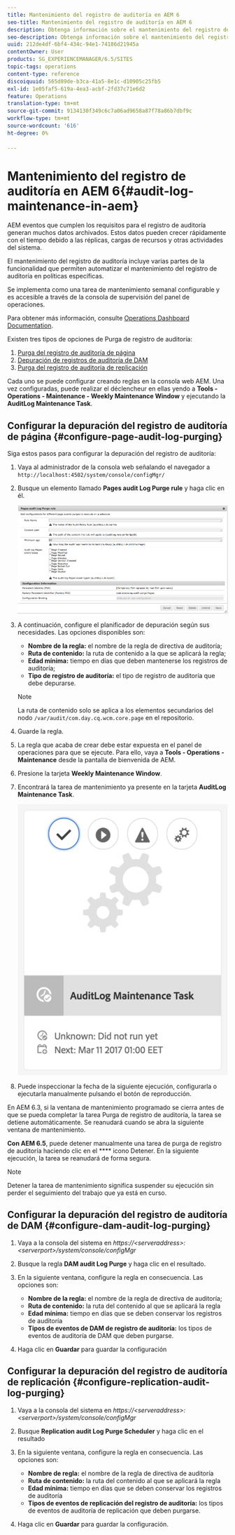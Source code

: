 ```yaml
---
title: Mantenimiento del registro de auditoría en AEM 6
seo-title: Mantenimiento del registro de auditoría en AEM 6
description: Obtenga información sobre el mantenimiento del registro de auditoría en AEM.
seo-description: Obtenga información sobre el mantenimiento del registro de auditoría en AEM.
uuid: 212de4df-6bf4-434c-94e1-74186d21945a
contentOwner: User
products: SG_EXPERIENCEMANAGER/6.5/SITES
topic-tags: operations
content-type: reference
discoiquuid: 565d89de-b3ca-41a5-8e1c-d10905c25fb5
exl-id: 1e05faf5-619a-4ea3-acbf-2fd37c71e6d2
feature: Operations
translation-type: tm+mt
source-git-commit: 9134130f349c6c7a06ad9658a87f78a86b7dbf9c
workflow-type: tm+mt
source-wordcount: '616'
ht-degree: 0%

---
```


# Mantenimiento del registro de auditoría en AEM 6{#audit-log-maintenance-in-aem}

AEM eventos que cumplen los requisitos para el registro de auditoría generan muchos datos archivados. Estos datos pueden crecer rápidamente con el tiempo debido a las réplicas, cargas de recursos y otras actividades del sistema.

El mantenimiento del registro de auditoría incluye varias partes de la funcionalidad que permiten automatizar el mantenimiento del registro de auditoría en políticas específicas.

Se implementa como una tarea de mantenimiento semanal configurable y es accesible a través de la consola de supervisión del panel de operaciones.

Para obtener más información, consulte [Operations Dashboard Documentation](/help/sites-administering/operations-dashboard.md).

Existen tres tipos de opciones de Purga de registro de auditoría:

1. [Purga del registro de auditoría de página](/help/sites-administering/operations-audit-log.md#configure-page-audit-log-purging)
1. [Depuración de registros de auditoría de DAM](/help/sites-administering/operations-audit-log.md#configure-dam-audit-log-purging)
1. [Purga del registro de auditoría de replicación](/help/sites-administering/operations-audit-log.md#configure-replication-audit-log-purging)

Cada uno se puede configurar creando reglas en la consola web AEM. Una vez configuradas, puede realizar el déclencheur en ellas yendo a **Tools - Operations - Maintenance - Weekly Maintenance Window** y ejecutando la **AuditLog Maintenance Task**.

## Configurar la depuración del registro de auditoría de página {#configure-page-audit-log-purging}

Siga estos pasos para configurar la depuración del registro de auditoría:

1. Vaya al administrador de la consola web señalando el navegador a `http://localhost:4502/system/console/configMgr/`

1. Busque un elemento llamado **Pages audit Log Purge rule** y haga clic en él.

   ![chlimage_1-365](assets/chlimage_1-365.png)

1. A continuación, configure el planificador de depuración según sus necesidades. Las opciones disponibles son:

   * **Nombre de la regla:** el nombre de la regla de directiva de auditoría;
   * **Ruta de contenido:** la ruta de contenido a la que se aplicará la regla;
   * **Edad mínima:** tiempo en días que deben mantenerse los registros de auditoría;
   * **Tipo de registro de auditoría:** el tipo de registro de auditoría que debe depurarse.

   >[!NOTE]
   >
   >La ruta de contenido solo se aplica a los elementos secundarios del nodo `/var/audit/com.day.cq.wcm.core.page` en el repositorio.

1. Guarde la regla.
1. La regla que acaba de crear debe estar expuesta en el panel de operaciones para que se ejecute. Para ello, vaya a **Tools - Operations - Maintenance** desde la pantalla de bienvenida de AEM.

1. Presione la tarjeta **Weekly Maintenance Window**.

1. Encontrará la tarea de mantenimiento ya presente en la tarjeta **AuditLog Maintenance Task**.

   ![chlimage_1-366](assets/chlimage_1-366.png)

1. Puede inspeccionar la fecha de la siguiente ejecución, configurarla o ejecutarla manualmente pulsando el botón de reproducción.

En AEM 6.3, si la ventana de mantenimiento programado se cierra antes de que se pueda completar la tarea Purga de registro de auditoría, la tarea se detiene automáticamente. Se reanudará cuando se abra la siguiente ventana de mantenimiento.

**Con AEM 6.5**, puede detener manualmente una tarea de purga de registro de auditoría haciendo clic en el  **** icono Detener. En la siguiente ejecución, la tarea se reanudará de forma segura.

>[!NOTE]
>
>Detener la tarea de mantenimiento significa suspender su ejecución sin perder el seguimiento del trabajo que ya está en curso.

## Configurar la depuración del registro de auditoría de DAM {#configure-dam-audit-log-purging}

1. Vaya a la consola del sistema en *https://&lt;serveraddress>:&lt;serverport>/system/console/configMgr*
1. Busque la regla **DAM audit Log Purge** y haga clic en el resultado.
1. En la siguiente ventana, configure la regla en consecuencia. Las opciones son:

   * **Nombre de la regla:** el nombre de la regla de directiva de auditoría;
   * **Ruta de contenido:** la ruta del contenido al que se aplicará la regla
   * **Edad mínima:** tiempo en días que se deben conservar los registros de auditoría
   * **Tipos de eventos de DAM de registro de auditoría:** los tipos de eventos de auditoría de DAM que deben purgarse.

1. Haga clic en **Guardar** para guardar la configuración

## Configurar la depuración del registro de auditoría de replicación {#configure-replication-audit-log-purging}

1. Vaya a la consola del sistema en *https://&lt;serveraddress>:&lt;serverport>/system/console/configMgr*
1. Busque **Replication audit Log Purge Scheduler** y haga clic en el resultado
1. En la siguiente ventana, configure la regla en consecuencia. Las opciones son:

   * **Nombre de regla:** el nombre de la regla de directiva de auditoría
   * **Ruta de contenido:** la ruta del contenido al que se aplicará la regla
   * **Edad mínima:** tiempo en días que se deben conservar los registros de auditoría
   * **Tipos de eventos de replicación del registro de auditoría:** los tipos de eventos de auditoría de replicación que deben purgarse.

1. Haga clic en **Guardar** para guardar la configuración.
